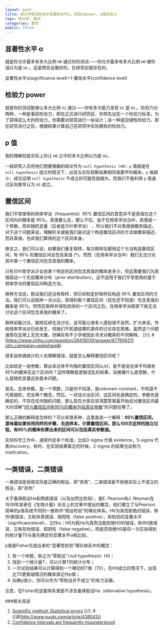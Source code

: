 ```yaml
---
layout: post
title: 统计学假设检验中显著性水平α, 检验力power, p值的含义
tags: 统计学, 数学
categories: 数学
public: false
---
```

## 显著性水平 α
就是你允许最多有多大比例 `H0` 通过你的测试——你允许最多有多大比例 `H0` 被你误以为是 `H1` 。这是预先设置好的，在研究前就存在的。

显著性水平α(significance level)=1-置信水平(confidence level)

## 检验力 power
就是你的测试能够让多大比例 `H1` 通过——你有多大能力发现 `H1` 是 `H1` 。检验力分两种，一种是事前检验力，即在正式进行研究前，你预先设定一个检验力标准，为了获得这么大的检验力，你需要对研究进行一些设计；另一种是回溯性检验力，即在研究进行之后，根据结果计算自己在研究中实际拥有的检验力。

## p 值
我的理解则是实际上你让 `H0` 之中的多大比例以为是 `H1`。

一般研究人员将他们想要推翻的结论作为 `null hypothesis (H0)`. `p` 值就是在 `null hypothesis` 成立的情况下，出现与实际观察结果相同或更坏的概率。`p` 值越小，成功证明 `null hypothesis` 不成立的可能性就越大。但我们不能利用 `p` 值通过反向推导认为 `H1` 成立。

## 置信区间
我们平常使用的频率学派（frequentist）95% 置信区间的意思并不是真值在这个区间内的概率是 95%。真值要么在，要么不在。由于在频率学派当中，真值是一个常数，而非随机变量（后者是贝叶斯学派） ，所以我们不对真值做概率描述。对于这个问题来说，理解的关键是我们是对这个构造置信区间的方法做概率描述，而非真值，也非我们算得的这个区间本身。

换言之，我们可以说，如果我们重复取样，每次取样后都用这个方法构造置信区间，有 95% 的置信区间会包含真值 (*)。然而（在频率学派当中）我们无法讨论其中某一个置信区间包含真值的概率。

只有贝叶斯学派才会说某个特定的区间包含真值的概率是多少，但这需要我们为真值假设一个先验概率分布（prior distribution）。这不适用于我们平常使用的基于频率学派的置信区间构造方法。

换种方法说，假设我们还没有取样，但已经制定好取样后构造 95% 置信区间的方法。我们可以说取样一次以后，获得的那个置信区间（现在还不知道）包含真值的概率是 95%。然而在取样并得到具体的一个区间之后，在频率学派框架下就无法讨论这个区间包含真值的概率了。

取样前能讨论，取样后却无法讨论，这可能让很多人感到很不自然。扩大来说，传统频率学派对已经发生，但我们不知道结果的事件的讨论存在困难。虽然这个问题通常在应用上无伤大雅，但确实有不少学者因此寻求对概率的不同解释。
[//]: # (https://www.zhihu.com/question/26419030/answer/67765631?utm_campaign=webshare&)

很多自称搞统计的人也理解错误，就是怎么解释置信区间呢？

比如给定一组参数，算出来总体平均值的置信区间[a,b]，是不是说总体平均值有95%的概率在这个区间内？这样理解是逻辑混乱的结果，没搞懂什么是常数，什么是随机变量这些基本问题。

首先，总体参数，是一个常数，只是你不知道，是unknown constant，不知道不代表随机，完全两个概念。然后，一旦估计出区间，这区间也是确定的，参数也是确定的，不存在任何随机问题，那么现在大家应该清楚答案最开始说对置信区间最大的误解”<u>95%置信区间有95%的概率包括真实参数</u>“的问题在哪了。

那么正确的解释是怎样的？可以有很多种，这里直说一个解释：<b>95%置信区间，意味着如果你用同样的步骤，去选样本，计算置信区间，那么100次这样的独立过程，有95%的概率你算出来的区间可以包括真实参数值。</b>

实际科学工作中，通常约定多个标准，比如3-sigma 代表 evidence，5-sigma 代表discovery。有时，在实验结果匮乏的时候，2-sigma 的结果也会称为 implication。

## 一类错误，二类错误
一类错误是拒绝实际是正确的假设，即“弃真”，二类错误是不拒绝实际上不成立的假设，即“存伪”

关于备择假设Ha和两类错误（以及似然比检验），是E. Pearson和J. Neyman在1928年发表在《生物计量》杂志上的文章中提出的概念，他们建立了与Pearson简单的p值系统不同的一套称作“假设检验”的理论体系。H0为真而拒绝的错误，称作I类错误，又称弃真错误、假阳性（false positive），和检验的显著水平（significancelevel），记作α；H0为假Ha为真而没能拒绝H0的错误，称作II类错误，又称存伪错误、假阴性（false negative）。而是否拒绝H0是将一次实验得到的统计量T0与事先确定的显著水平α相比较。

p值是Fisher先提出来的“显著性检验”理论体系中的概念：
1. 有一个命题，称之为”零假设“（null hypothesis）H0；
2. 找到一个统计量T，可以计算T的统计分布；
3. 一次试验结果可以计算得到一个确切的T值（T0），在H0成立的情况下，出现比T0更极端情况的概率值记作p值；
4. 如果p很小，则可以作为”零假设并不成立“的有力证据。

注意，在Fisher的这套体系里面不涉及备择假设Ha（alternative hypothesis）。

###相关阅读
1. [Scientific method: Statistical errors](http://www.nature.com/news/scientific-method-statistical-errors-1.14700) 
[//]: # ([译]http://www.guokr.com/article/438043/)
1. [Confidence intervals are frequently misunderstood](https://link.zhihu.com/?target=https%3A//en.wikipedia.org/wiki/Confidence_interval%23Misunderstandings)